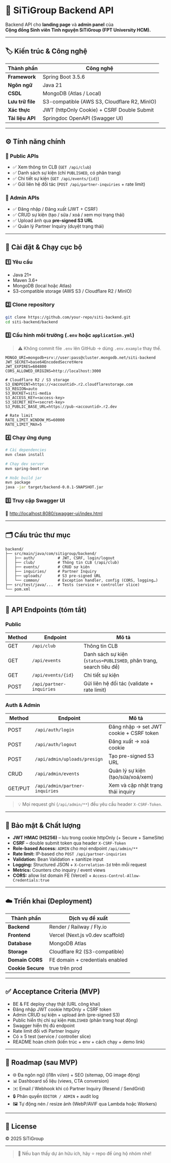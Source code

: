 # 🌱 SiTiGroup Backend API

Backend API cho **landing page** và **admin panel** của  
**Cộng đồng Sinh viên Tình nguyện SiTiGroup (FPT University HCM).**

---

## 🏷️ Kiến trúc & Công nghệ

| Thành phần       | Công nghệ                                    |
| ---------------- | -------------------------------------------- |
| **Framework**    | Spring Boot 3.5.6                            |
| **Ngôn ngữ**     | Java 21                                      |
| **CSDL**         | MongoDB (Atlas / Local)                      |
| **Lưu trữ file** | S3-compatible (AWS S3, Cloudflare R2, MinIO) |
| **Xác thực**     | JWT (httpOnly Cookie) + CSRF Double Submit   |
| **Tài liệu API** | Springdoc OpenAPI (Swagger UI)               |

---

## ⚙️ Tính năng chính

### 👥 Public APIs
- ✅ Xem thông tin CLB (`GET /api/club`)
- ✅ Danh sách sự kiện (chỉ `PUBLISHED`, có phân trang)
- ✅ Chi tiết sự kiện (`GET /api/events/{id}`)
- ✅ Gửi liên hệ đối tác (`POST /api/partner-inquiries` + rate limit)

### 🔐 Admin APIs
- ✅ Đăng nhập / Đăng xuất (JWT + CSRF)
- ✅ CRUD sự kiện (tạo / sửa / xoá / xem mọi trạng thái)
- ✅ Upload ảnh qua **pre-signed S3 URL**
- ✅ Quản lý Partner Inquiry (duyệt trạng thái)

---

## 🚀 Cài đặt & Chạy cục bộ

### 1️⃣ Yêu cầu
- Java 21+
- Maven 3.6+
- MongoDB (local hoặc Atlas)
- S3-compatible storage (AWS S3 / Cloudflare R2 / MinIO)

### 2️⃣ Clone repository
```bash
git clone https://github.com/your-repo/siti-backend.git
cd siti-backend/backend
```

### 3️⃣ Cấu hình môi trường (`.env` hoặc `application.yml`)
> ⚠️ Không commit file `.env` lên GitHub → dùng `.env.example` thay thế.

```env
MONGO_URI=mongodb+srv://user:pass@cluster.mongodb.net/siti-backend
JWT_SECRET=base64EncodedSecretHere
JWT_EXPIRES=604800
CORS_ALLOWED_ORIGINS=http://localhost:3000

# Cloudflare R2 / S3 storage
S3_ENDPOINT=https://<accountid>.r2.cloudflarestorage.com
S3_REGION=auto
S3_BUCKET=siti-media
S3_ACCESS_KEY=<access-key>
S3_SECRET_KEY=<secret-key>
S3_PUBLIC_BASE_URL=https://pub-<accountid>.r2.dev

# Rate limit
RATE_LIMIT_WINDOW_MS=60000
RATE_LIMIT_MAX=5
```

### 4️⃣ Chạy ứng dụng
```bash
# Cài dependencies
mvn clean install

# Chạy dev server
mvn spring-boot:run

# Hoặc build jar
mvn package
java -jar target/backend-0.0.1-SNAPSHOT.jar
```

### 5️⃣ Truy cập Swagger UI
🔗 [http://localhost:8080/swagger-ui/index.html](http://localhost:8080/swagger-ui/index.html)

---

## 🗂️ Cấu trúc thư mục

```
backend/
├── src/main/java/com/sitigroup/backend/
│   ├── auth/          # JWT, CSRF, login/logout
│   ├── club/          # Thông tin CLB (/api/club)
│   ├── events/        # CRUD sự kiện
│   ├── inquiries/     # Partner Inquiry
│   ├── uploads/       # S3 pre-signed URL
│   └── common/        # Exception handler, config (CORS, logging…)
├── src/test/java/...  # Tests (service + controller slice)
└── pom.xml
```

---

## 🧩 API Endpoints (tóm tắt)

### Public
| Method | Endpoint                 | Mô tả                                                              |
| ------ | ------------------------ | ------------------------------------------------------------------ |
| GET    | `/api/club`              | Thông tin CLB                                                      |
| GET    | `/api/events`            | Danh sách sự kiện (`status=PUBLISHED`, phân trang, search tiêu đề) |
| GET    | `/api/events/{id}`       | Chi tiết sự kiện                                                   |
| POST   | `/api/partner-inquiries` | Gửi liên hệ đối tác (validate + rate limit)                        |

### Auth & Admin
| Method  | Endpoint                       | Mô tả                                   |
| ------- | ------------------------------ | --------------------------------------- |
| POST    | `/api/auth/login`              | Đăng nhập → set JWT cookie + CSRF token |
| POST    | `/api/auth/logout`             | Đăng xuất → xoá cookie                  |
| POST    | `/api/admin/uploads/presign`   | Tạo pre-signed S3 URL                   |
| CRUD    | `/api/admin/events`            | Quản lý sự kiện (tạo/sửa/xoá/xem)       |
| GET/PUT | `/api/admin/partner-inquiries` | Xem và cập nhật trạng thái inquiry      |

> 💡 Mọi request ghi (`/api/admin/**`) đều yêu cầu header `X-CSRF-Token`.

---

## 🧠 Bảo mật & Chất lượng

- **JWT HMAC (HS256)** – lưu trong cookie httpOnly (+ Secure + SameSite)  
- **CSRF** – double submit token qua header `X-CSRF-Token`  
- **Role-based Access:** `ADMIN` cho mọi endpoint `/api/admin/**`  
- **Rate limit:** IP-based cho `POST /api/partner-inquiries`  
- **Validation:** Bean Validation + sanitize input  
- **Logging:** Structured JSON + `X-Correlation-Id` trên mỗi request  
- **Metrics:** Counters cho inquiry / event views  
- **CORS:** allow list domain FE (Vercel) + `Access-Control-Allow-Credentials:true`

---

## ☁️ Triển khai (Deployment)

| Thành phần        | Dịch vụ đề xuất                  |
| ----------------- | -------------------------------- |
| **Backend**       | Render / Railway / Fly.io        |
| **Frontend**      | Vercel (Next.js v0.dev scaffold) |
| **Database**      | MongoDB Atlas                    |
| **Storage**       | Cloudflare R2 (S3-compatible)    |
| **Domain CORS**   | FE domain + credentials enabled  |
| **Cookie Secure** | true trên prod                   |

---

## ✅ Acceptance Criteria (MVP)

- BE & FE deploy chạy thật (URL công khai)  
- Đăng nhập JWT cookie httpOnly + CSRF token  
- Admin CRUD sự kiện + upload ảnh (pre-signed S3)  
- Public hiển thị chỉ sự kiện `PUBLISHED` (phân trang hoạt động)  
- Swagger hiển thị đủ endpoint  
- Rate limit đối với Partner Inquiry  
- Có ≥ 5 test (service / controller slice)  
- README hoàn chỉnh (kiến trúc + env + cách chạy + demo link)

---

## 🟙️ Roadmap (sau MVP)

- 🌐 Đa ngôn ngữ (i18n vi/en) + SEO (sitemap, OG image động)  
- 📊 Dashboard số liệu (views, CTA conversion)  
- ✉️ Email / Webhook khi có Partner Inquiry (Resend / SendGrid)  
- 🔒 Phân quyền `EDITOR / ADMIN` + audit log  
- 🖼️ Tự động nén / resize ảnh (WebP/AVIF qua Lambda hoặc Workers)

---

## 📄 License

© 2025 SiTiGroup

---

> 💬 Nếu bạn thấy dự án hữu ích, hãy ⭐ repo để ủng hộ nhóm nhé!